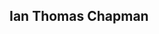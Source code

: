 ## Ian Thomas Chapman

<!--
**JetNeighbors/JetNeighbors** is a ✨ _special_ ✨ repository because its `README.md` (this file) appears on your GitHub profile.
I'm a full-time father, husband, data-analyst & citizen of planet Earth, eager to give back in meaningufl ways to the community that has inspired my Data journey.

Here are some ideas to get you started:

🔭 I’m currently working on expanding my GitHub portfolio
🌱 I’m currently learning Python & SQL
- 👯 I’m looking to collaborate on ...
- 🤔 I’m looking for help with ...
💬 Ask me about volunteering
- 📫 How to reach me: ...
- 😄 Pronouns: ...
- ⚡ Fun fact: ...
-->
